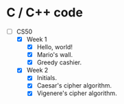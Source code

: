 # C / C++ code

- [ ] CS50
  - [x] Week 1
    - [x] Hello, world!
    - [x] Mario's wall.
    - [x] Greedy cashier.
  - [x] Week 2
    - [x] Initials.
    - [x] Caesar's cipher algorithm.
    - [x] Vigenere's cipher algorithm.
